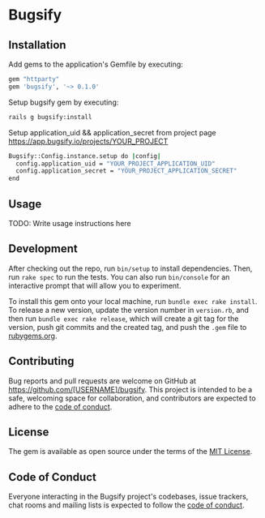 # Bugsify

## Installation

Add gems to the application's Gemfile by executing:

```sh
gem "httparty"
gem 'bugsify', '~> 0.1.0'
```

Setup bugsify gem by executing:

```sh 
rails g bugsify:install
```

Setup application_uid && application_secret from project page https://app.bugsify.io/projects/YOUR_PROJECT

```sh 
Bugsify::Config.instance.setup do |config|
  config.application_uid = "YOUR_PROJECT_APPLICATION_UID"
  config.application_secret = "YOUR_PROJECT_APPLICATION_SECRET"
end
```

## Usage

TODO: Write usage instructions here

## Development

After checking out the repo, run `bin/setup` to install dependencies. Then, run `rake spec` to run the tests. You can also run `bin/console` for an interactive prompt that will allow you to experiment.

To install this gem onto your local machine, run `bundle exec rake install`. To release a new version, update the version number in `version.rb`, and then run `bundle exec rake release`, which will create a git tag for the version, push git commits and the created tag, and push the `.gem` file to [rubygems.org](https://rubygems.org).

## Contributing

Bug reports and pull requests are welcome on GitHub at https://github.com/[USERNAME]/bugsify. This project is intended to be a safe, welcoming space for collaboration, and contributors are expected to adhere to the [code of conduct](https://github.com/[USERNAME]/bugsify/blob/master/CODE_OF_CONDUCT.md).

## License

The gem is available as open source under the terms of the [MIT License](https://opensource.org/licenses/MIT).

## Code of Conduct

Everyone interacting in the Bugsify project's codebases, issue trackers, chat rooms and mailing lists is expected to follow the [code of conduct](https://github.com/[USERNAME]/bugsify/blob/master/CODE_OF_CONDUCT.md).
